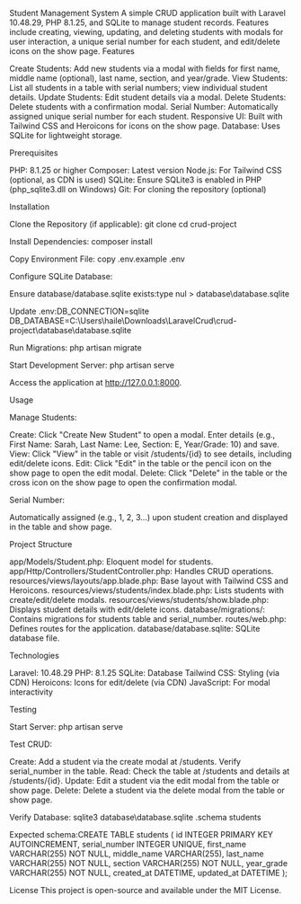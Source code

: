 Student Management System
A simple CRUD application built with Laravel 10.48.29, PHP 8.1.25, and SQLite to manage student records. Features include creating, viewing, updating, and deleting students with modals for user interaction, a unique serial number for each student, and edit/delete icons on the show page.
Features

Create Students: Add new students via a modal with fields for first name, middle name (optional), last name, section, and year/grade.
View Students: List all students in a table with serial numbers; view individual student details.
Update Students: Edit student details via a modal.
Delete Students: Delete students with a confirmation modal.
Serial Number: Automatically assigned unique serial number for each student.
Responsive UI: Built with Tailwind CSS and Heroicons for icons on the show page.
Database: Uses SQLite for lightweight storage.

Prerequisites

PHP: 8.1.25 or higher
Composer: Latest version
Node.js: For Tailwind CSS (optional, as CDN is used)
SQLite: Ensure SQLite3 is enabled in PHP (php_sqlite3.dll on Windows)
Git: For cloning the repository (optional)

Installation

Clone the Repository (if applicable):
git clone <repository-url>
cd crud-project


Install Dependencies:
composer install


Copy Environment File:
copy .env.example .env


Configure SQLite Database:

Ensure database/database.sqlite exists:type nul > database\database.sqlite


Update .env:DB_CONNECTION=sqlite
DB_DATABASE=C:\Users\haile\Downloads\LaravelCrud\crud-project\database\database.sqlite


Run Migrations:
php artisan migrate

Start Development Server:
php artisan serve


Access the application at http://127.0.0.1:8000.



Usage

Manage Students:

Create: Click "Create New Student" to open a modal. Enter details (e.g., First Name: Sarah, Last Name: Lee, Section: E, Year/Grade: 10) and save.
View: Click "View" in the table or visit /students/{id} to see details, including edit/delete icons.
Edit: Click "Edit" in the table or the pencil icon on the show page to open the edit modal.
Delete: Click "Delete" in the table or the cross icon on the show page to open the confirmation modal.


Serial Number:

Automatically assigned (e.g., 1, 2, 3...) upon student creation and displayed in the table and show page.



Project Structure

app/Models/Student.php: Eloquent model for students.
app/Http/Controllers/StudentController.php: Handles CRUD operations.
resources/views/layouts/app.blade.php: Base layout with Tailwind CSS and Heroicons.
resources/views/students/index.blade.php: Lists students with create/edit/delete modals.
resources/views/students/show.blade.php: Displays student details with edit/delete icons.
database/migrations/: Contains migrations for students table and serial_number.
routes/web.php: Defines routes for the application.
database/database.sqlite: SQLite database file.

Technologies

Laravel: 10.48.29
PHP: 8.1.25
SQLite: Database
Tailwind CSS: Styling (via CDN)
Heroicons: Icons for edit/delete (via CDN)
JavaScript: For modal interactivity

Testing

Start Server:
php artisan serve


Test CRUD:

Create: Add a student via the create modal at /students. Verify serial_number in the table.
Read: Check the table at /students and details at /students/{id}.
Update: Edit a student via the edit modal from the table or show page.
Delete: Delete a student via the delete modal from the table or show page.


Verify Database:
sqlite3 database\database.sqlite
.schema students


Expected schema:CREATE TABLE students (
    id INTEGER PRIMARY KEY AUTOINCREMENT,
    serial_number INTEGER UNIQUE,
    first_name VARCHAR(255) NOT NULL,
    middle_name VARCHAR(255),
    last_name VARCHAR(255) NOT NULL,
    section VARCHAR(255) NOT NULL,
    year_grade VARCHAR(255) NOT NULL,
    created_at DATETIME,
    updated_at DATETIME
);

License
This project is open-source and available under the MIT License.
